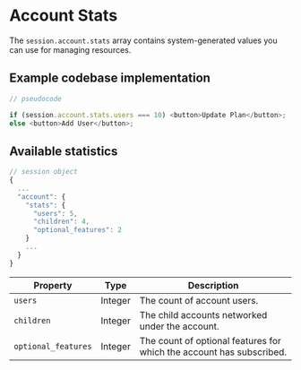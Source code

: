 # Account Stats

The `session.account.stats` array contains system-generated values you can use for managing resources.

## Example codebase implementation

```js
// pseudocode

if (session.account.stats.users === 10) <button>Update Plan</button>;
else <button>Add User</button>;
```

## Available statistics

```js
// session object
{
  ...
  "account": {
    "stats": {
      "users": 5,
      "children": 4,
      "optional_features": 2
    }
    ...
  }
}
```

| Property | Type | Description |
| --- | --- | --- |
| `users` | Integer | The count of account users. |
| `children` | Integer | The child accounts networked under the account. |
| `optional_features` | Integer | The count of optional features for which the account has subscribed. |
